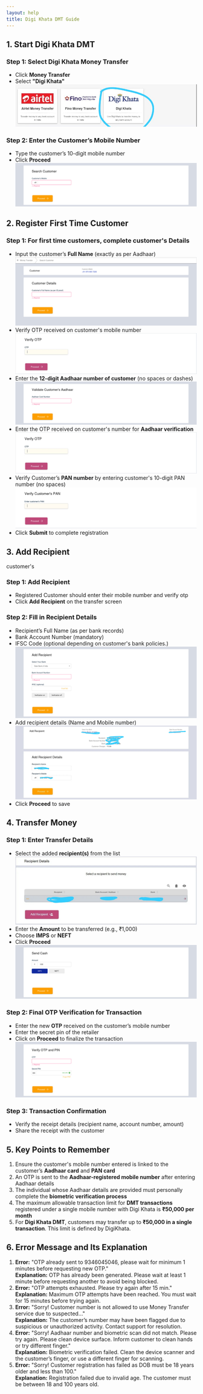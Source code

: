 ```yaml
---
layout: help
title: Digi Khata DMT Guide
---
```

## 1. Start Digi Khata DMT

### Step 1: Select Digi Khata Money Transfer

- Click **Money Transfer** 
- Select **"Digi Khata"** 
![](../images/help/digikhata-dmt-guide/image%20%2813%29.png)

### Step 2: Enter the Customer’s Mobile Number

- Type the customer’s 10-digit mobile number
- Click **Proceed**
![Step 3](../images/help/digikhata-dmt-guide/image%20%281%29.png)

## 2. Register First Time Customer

### Step 1: For first time customers, complete customer's Details

- Input the customer’s **Full Name** (exactly as per Aadhaar)
![Full Name](../images/help/digikhata-dmt-guide/image%20%282%29.png)
- Verify OTP received on customer's mobile number
![OTP Mobile](../images/help/digikhata-dmt-guide/image%20%283%29.png)
- Enter the **12-digit Aadhaar number of customer** (no spaces or dashes)
![Aadhaar](../images/help/digikhata-dmt-guide/image%20%284%29.png)
- Enter the OTP received on customer's number for **Aadhaar verification**
![OTP Aadhaar](../images/help/digikhata-dmt-guide/image%20%283%29.png)
- Verify Customer’s **PAN number** by entering customer's 10-digit PAN number (no spaces)
![PAN](../images/help/digikhata-dmt-guide/image%20%286%29.png)
- Click **Submit** to complete registration

## 3. Add Recipient 
customer's
### Step 1: Add Recipient

- Registered Customer should enter their mobile number and verify otp
- Click **Add Recipient** on the transfer screen

### Step 2: Fill in Recipient Details

- Recipient’s Full Name (as per bank records)
- Bank Account Number (mandatory)
- IFSC Code (optional depending on customer's bank policies.)
![Recipient Bank](../images/help/digikhata-dmt-guide/image%20%287%29.png)
- Add recipient details (Name and Mobile number)
![Recipient Info](../images/help/digikhata-dmt-guide/image%20%288%29.png)
- Click **Proceed** to save

## 4. Transfer Money

### Step 1: Enter Transfer Details

- Select the added **recipient(s)** from the list
![Select Recipient](../images/help/digikhata-dmt-guide/image%20%289%29.png)
- Enter the **Amount** to be transferred (e.g., ₹1,000)
- Choose **IMPS** or **NEFT**
- Click **Proceed**
![Enter Amount](../images/help/digikhata-dmt-guide/image%20%2810%29.png)

### Step 2: Final OTP Verification for Transaction

- Enter the new **OTP** received on the customer’s mobile number
- Enter the secret pin of the retailer
- Click on **Proceed** to finalize the transaction
![OTP Transaction](../images/help/digikhata-dmt-guide/image%20%2811%29.png)

### Step 3: Transaction Confirmation

- Verify the receipt details (recipient name, account number, amount)
- Share the receipt with the customer

## 5. Key Points to Remember

1. Ensure the customer's mobile number entered is linked to the customer’s **Aadhaar card** and **PAN card**
2. An OTP is sent to the **Aadhaar-registered mobile number** after entering Aadhaar details
3. The individual whose Aadhaar details are provided must personally complete the **biometric verification process**
4. The maximum allowable transaction limit for **DMT transactions** registered under a single mobile number with Digi Khata is **₹50,000 per month**
5. For **Digi Khata DMT**, customers may transfer up to **₹50,000 in a single transaction**. This limit is defined by DigiKhata.

## 6. Error Message and Its Explanation

1. **Error:** "OTP already sent to 9346045046, please wait for minimum 1 minutes before requesting new OTP."  
   **Explanation:** OTP has already been generated. Please wait at least 1 minute before requesting another to avoid being blocked.
2. **Error:** "OTP attempts exhausted. Please try again after 15 min."  
   **Explanation:** Maximum OTP attempts have been reached. You must wait for 15 minutes before trying again.
3. **Error:** "Sorry! Customer number is not allowed to use Money Transfer service due to suspected..."  
   **Explanation:** The customer’s number may have been flagged due to suspicious or unauthorized activity. Contact support for resolution.
4. **Error:** "Sorry! Aadhaar number and biometric scan did not match. Please try again. Please clean device surface. Inform customer to clean hands or try different finger."  
   **Explanation:** Biometric verification failed. Clean the device scanner and the customer’s finger, or use a different finger for scanning.
5. **Error:** "Sorry! Customer registration has failed as DOB must be 18 years older and less than 100."  
   **Explanation:** Registration failed due to invalid age. The customer must be between 18 and 100 years old.
